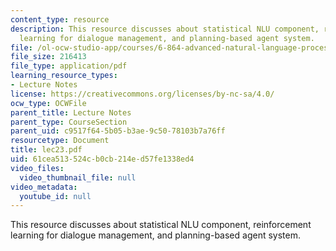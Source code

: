 ```yaml
---
content_type: resource
description: This resource discusses about statistical NLU component, reinforcement
  learning for dialogue management, and planning-based agent system.
file: /ol-ocw-studio-app/courses/6-864-advanced-natural-language-processing-fall-2005/61cea513524cb0cb214ed57fe1338ed4_lec23.pdf
file_size: 216413
file_type: application/pdf
learning_resource_types:
- Lecture Notes
license: https://creativecommons.org/licenses/by-nc-sa/4.0/
ocw_type: OCWFile
parent_title: Lecture Notes
parent_type: CourseSection
parent_uid: c9517f64-5b05-b3ae-9c50-78103b7a76ff
resourcetype: Document
title: lec23.pdf
uid: 61cea513-524c-b0cb-214e-d57fe1338ed4
video_files:
  video_thumbnail_file: null
video_metadata:
  youtube_id: null
---
```

This resource discusses about statistical NLU component, reinforcement learning for dialogue management, and planning-based agent system.